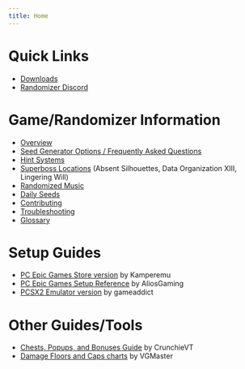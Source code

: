 ```yaml
---
title: Home
---
```


# Quick Links

* [Downloads](downloads/index.md)
* [Randomizer Discord](https://discord.com/invite/KH2FMRando)

# Game/Randomizer Information

* [Overview](overview/index.md)
* [Seed Generator Options / Frequently Asked Questions](seed-generator/index.md)
* [Hint Systems](hints/index.md)
* [Superboss Locations](superboss-locations/index.md) (Absent Silhouettes, Data Organization XIII, Lingering Will)
* [Randomized Music](music/index.md)
* [Daily Seeds](daily-seeds/index.md)
* [Contributing](contributing/index.md)
* [Troubleshooting](troubleshooting/index.md)
* [Glossary](glossary/index.md)

# Setup Guides

* [PC Epic Games Store version](https://docs.google.com/document/d/1KIVS6RjnCtbpO3DYWy1HdXxkw_8s9opE8dsPaoDTpYU/edit?usp=sharing)
  by Kamperemu
* [PC Epic Games Setup Reference](https://docs.google.com/document/d/1wMhWjm-w4ycp40tiMAX_F1HfgwHNnNRanVabqw5Vd3k/edit?usp=sharing)
  by AliosGaming
* [PCSX2 Emulator version](https://docs.google.com/document/d/1LtNWjiYHxXmlUVZZ_6rDkqDIPDhPN1OnXKI7eRL_mXI/edit?usp=sharing)
  by gameaddict

# Other Guides/Tools

* [Chests, Popups, and Bonuses Guide](https://docs.google.com/spreadsheets/d/1Q9xE8mVvdnXTXpQg6j0cpnLxti8pjUD9qRMugFymRw4/edit#gid=0)
  by CrunchieVT
* [Damage Floors and Caps charts](https://docs.google.com/document/d/e/2PACX-1vQ8yNy11UJvLyGyCbpsKuXFvwyLZki-a3DSt6jEJeQQSneOuZM9M_k7oJoaxVDJxrramLYdQL3PAR6p/pub)
  by VGMaster

